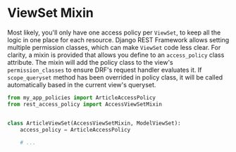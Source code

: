 # ViewSet Mixin

Most likely, you'll only have one access policy per `ViewSet`, to keep all the logic in one place for each resource. Django REST Framework allows setting multiple permission classes, which can make `ViewSet` code less clear. For clarity, a mixin is provided that allows you define to an `access_policy` class attribute. The mixin will add the policy class to the view's `permission_classes` to ensure DRF's request handler evaluates it. If `scope_queryset` method has been overrided in policy class, it will be called automatically based in the current view's queryset. 

```python
from my_app_policies import ArticleAccessPolicy
from rest_access_policy import AccessViewSetMixin


class ArticleViewSet(AccessViewSetMixin, ModelViewSet):
    access_policy = ArticleAccessPolicy
    
    # ...

```
